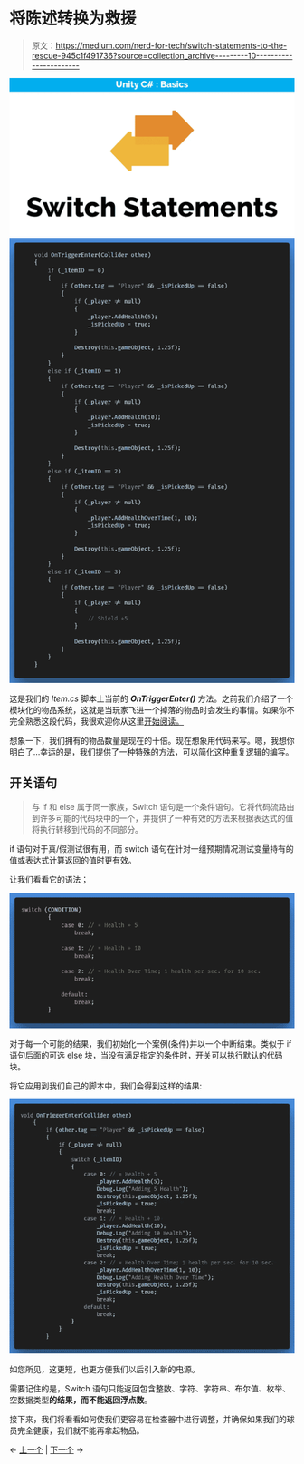 # 将陈述转换为救援

> 原文：<https://medium.com/nerd-for-tech/switch-statements-to-the-rescue-945c1f491736?source=collection_archive---------10----------------------->

![](img/bcb2674209f4a1602dc5825ce7605d4c.png)![](img/112d82a2c8b4752f0791dc581752c6bc.png)

这是我们的 *Item.cs* 脚本上当前的 ***OnTriggerEnter()*** 方法。之前我们介绍了一个模块化的物品系统，这就是当玩家飞进一个掉落的物品时会发生的事情。如果你不完全熟悉这段代码，我很欢迎你从这里[开始阅读。](https://gert-coppens100.medium.com/adding-a-modular-power-up-system-d1d683519752)

想象一下，我们拥有的物品数量是现在的十倍。现在想象用代码来写。嗯，我想你明白了…幸运的是，我们提供了一种特殊的方法，可以简化这种重复逻辑的编写。

## **开关语句**

> 与 if 和 else 属于同一家族，Switch 语句是一个条件语句。它将代码流路由到许多可能的代码块中的一个，并提供了一种有效的方法来根据表达式的值将执行转移到代码的不同部分。

if 语句对于真/假测试很有用，而 switch 语句在针对一组预期情况测试变量持有的值或表达式计算返回的值时更有效。

让我们看看它的语法；

![](img/81a6816a60978ae6c15c765599104ea5.png)

对于每一个可能的结果，我们初始化一个案例(条件)并以一个中断结束。类似于 if 语句后面的可选 else 块，当没有满足指定的条件时，开关可以执行默认的代码块。

将它应用到我们自己的脚本中，我们会得到这样的结果:

![](img/e16e06ca5de57f0967c1e02965fcb461.png)

如您所见，这更短，也更方便我们以后引入新的电源。

需要记住的是，Switch 语句只能返回包含整数、字符、字符串、布尔值、枚举、空数据类型**的结果，而不能返回浮点数**。

接下来，我们将看看如何使我们更容易在检查器中进行调整，并确保如果我们的球员完全健康，我们就不能再拿起物品。

← [上一个](https://gert-coppens.medium.com/updating-the-item-behaviour-af675212f308) | [下一个](/nerd-for-tech/adding-a-simple-drop-down-field-in-the-inspector-a3b4dc9da64f) →
